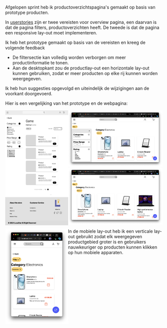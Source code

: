 Afgelopen sprint heb ik productoverzichtspagina's gemaakt op basis van prototype producten.

In [userstories](https://gitlab.fdmci.hva.nl/propedeuse-hbo-ict/onderwijs/2023-2024/out-b-se-bim/blok-4/caaruujuuwoo65/-/issues/29?work_item_iid=53) zijn er twee vereisten voor overview pagina, een daarvan is dat de pagina filters, productoverzichten heeft. De tweede is dat de pagina een responsive lay-out moet implementeren.

Ik heb het prototype gemaakt op basis van de vereisten en kreeg de volgende feedback

- De filtersectie kan volledig worden verborgen om meer productinformatie te tonen.
- Aan de desktopkant zou de productlay-out een horizontale lay-out kunnen gebruiken, zodat er meer producten op elke rij kunnen worden weergegeven.

Ik heb hun suggesties opgevolgd en uiteindelijk de wijzigingen aan de voorkant doorgevoerd.

Hier is een vergelijking van het prototype en de webpagina:

<div style="display: flex; justify-content: center; margin-bottom: 10px">
    <img style="flex: 1; max-width: 40%; height: auto;" src="image/prototype.png" alt="Description" style="margin-right: 10px;" />
    <div>
        <img  src="image/overviewpage_1_.png" alt="Description" style="margin-right: 10px;" />
        <img  src="image/overviewpage_2_.png" alt="Description" style="margin-right: 10px;" />
    </div>
</div>



<div style="display: flex; justify-content: center">
<img style="flex: 1; max-width: 40%; height: auto;" src="image/overviewpage_3_.png" alt="Description" style="margin-right: 10px;" />
    <span style="flex: 1">In de mobiele lay-out heb ik een verticale lay-out gebruikt zodat elk weergegeven productgebied groter is en gebruikers nauwkeuriger op producten kunnen klikken op hun mobiele apparaten.</span>
</div>
